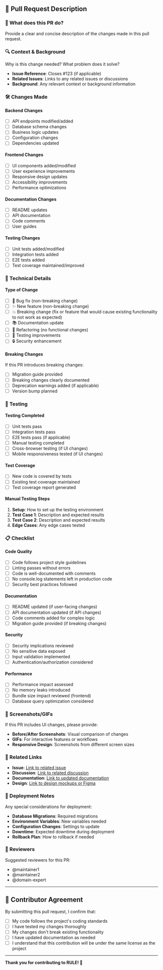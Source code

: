 ## 📝 Pull Request Description

### 🎯 What does this PR do?
Provide a clear and concise description of the changes made in this pull request.

### 🔍 Context & Background
Why is this change needed? What problem does it solve?
- **Issue Reference**: Closes #123 (if applicable)
- **Related Issues**: Links to any related issues or discussions
- **Background**: Any relevant context or background information

### 🛠️ Changes Made

#### Backend Changes
- [ ] API endpoints modified/added
- [ ] Database schema changes
- [ ] Business logic updates
- [ ] Configuration changes
- [ ] Dependencies updated

#### Frontend Changes
- [ ] UI components added/modified
- [ ] User experience improvements
- [ ] Responsive design updates
- [ ] Accessibility improvements
- [ ] Performance optimizations

#### Documentation Changes
- [ ] README updates
- [ ] API documentation
- [ ] Code comments
- [ ] User guides

#### Testing Changes
- [ ] Unit tests added/modified
- [ ] Integration tests added
- [ ] E2E tests added
- [ ] Test coverage maintained/improved

### 🔧 Technical Details

#### Type of Change
- [ ] 🐛 Bug fix (non-breaking change)
- [ ] ✨ New feature (non-breaking change)
- [ ] 💥 Breaking change (fix or feature that would cause existing functionality to not work as expected)
- [ ] 📚 Documentation update
- [ ] 🔧 Refactoring (no functional changes)
- [ ] 🧪 Testing improvements
- [ ] 🔒 Security enhancement

#### Breaking Changes
If this PR introduces breaking changes:
- [ ] Migration guide provided
- [ ] Breaking changes clearly documented
- [ ] Deprecation warnings added (if applicable)
- [ ] Version bump planned

### 🧪 Testing

#### Testing Completed
- [ ] Unit tests pass
- [ ] Integration tests pass
- [ ] E2E tests pass (if applicable)
- [ ] Manual testing completed
- [ ] Cross-browser testing (if UI changes)
- [ ] Mobile responsiveness tested (if UI changes)

#### Test Coverage
- [ ] New code is covered by tests
- [ ] Existing test coverage maintained
- [ ] Test coverage report generated

#### Manual Testing Steps
1. **Setup**: How to set up the testing environment
2. **Test Case 1**: Description and expected results
3. **Test Case 2**: Description and expected results
4. **Edge Cases**: Any edge cases tested

### 📋 Checklist

#### Code Quality
- [ ] Code follows project style guidelines
- [ ] Linting passes without errors
- [ ] Code is well-documented with comments
- [ ] No console.log statements left in production code
- [ ] Security best practices followed

#### Documentation
- [ ] README updated (if user-facing changes)
- [ ] API documentation updated (if API changes)
- [ ] Code comments added for complex logic
- [ ] Migration guide provided (if breaking changes)

#### Security
- [ ] Security implications reviewed
- [ ] No sensitive data exposed
- [ ] Input validation implemented
- [ ] Authentication/authorization considered

#### Performance
- [ ] Performance impact assessed
- [ ] No memory leaks introduced
- [ ] Bundle size impact reviewed (frontend)
- [ ] Database query optimization considered

### 🎨 Screenshots/GIFs
If this PR includes UI changes, please provide:
- **Before/After Screenshots**: Visual comparison of changes
- **GIFs**: For interactive features or workflows
- **Responsive Design**: Screenshots from different screen sizes

### 🔗 Related Links
- **Issue**: [Link to related issue](#123)
- **Discussion**: [Link to related discussion](#456)
- **Documentation**: [Link to updated documentation](#789)
- **Design**: [Link to design mockups or Figma](#101)

### 🚀 Deployment Notes
Any special considerations for deployment:
- **Database Migrations**: Required migrations
- **Environment Variables**: New variables needed
- **Configuration Changes**: Settings to update
- **Downtime**: Expected downtime during deployment
- **Rollback Plan**: How to rollback if needed

### 👥 Reviewers
Suggested reviewers for this PR:
- @maintainer1
- @maintainer2
- @domain-expert

---

## 🤝 Contributor Agreement

By submitting this pull request, I confirm that:

- [ ] My code follows the project's coding standards
- [ ] I have tested my changes thoroughly
- [ ] My changes don't break existing functionality
- [ ] I have updated documentation as needed
- [ ] I understand that this contribution will be under the same license as the project

---

**Thank you for contributing to RULE! 🎉**

